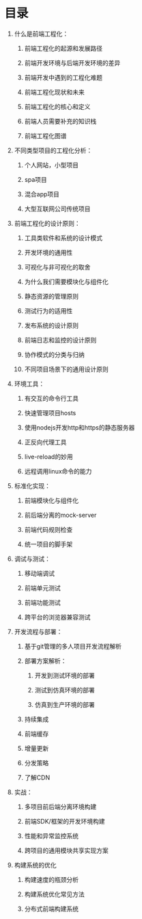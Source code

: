 # 目录

1. 什么是前端工程化：

   1. 前端工程化的起源和发展路径

   2. 前端开发环境与后端开发环境的差异

   3. 前端开发中遇到的工程化难题

   4. 前端工程化现状和未来

   5. 前端工程化的核心和定义

   6. 前端人员需要补充的知识栈

   7. 前端工程化图谱

2. 不同类型项目的工程化分析：

   1. 个人网站，小型项目

   2. spa项目

   3. 混合app项目

   4. 大型互联网公司传统项目

3. 前端工程化的设计原则：

   1. 工具类软件和系统的设计模式

   2. 开发环境的通用性

   3. 可视化与非可视化的取舍

   4. 为什么我们需要模块化与组件化

   5. 静态资源的管理原则

   6. 测试行为的适用性

   7. 发布系统的设计原则

   8. 前端日志和监控的设计原则

   9. 协作模式的分类与归纳

   10. 不同项目场景下的通用设计原则

4. 环境工具：

   1. 有交互的命令行工具

   2. 快速管理项目hosts

   3. 使用nodejs开发http和https的静态服务器

   4. 正反向代理工具

   5. live-reload的妙用

   6. 远程调用linux命令的能力

5. 标准化实现：

   1. 前端模块化与组件化

   2. 前后端分离的mock-server

   3. 前端代码规则检查

   4. 统一项目的脚手架

6. 调试与测试：

   1. 移动端调试

   2. 前端单元测试

   3. 前端功能测试

   4. 跨平台的浏览器兼容测试

7. 开发流程与部署：

   1. 基于git管理的多人项目开发流程解析

   2. 部署方案解析：

      1. 开发到测试环境的部署

      2. 测试到仿真环境的部署

      3. 仿真到生产环境的部署

   3. 持续集成

   4. 前端缓存

   5. 增量更新

   6. 分发策略

   7. 了解CDN

8. 实战：

   1. 多项目前后端分离环境构建

   2. 前端SDK/框架的开发环境构建

   3. 性能和异常监控系统

   4. 跨项目的通用模块共享实现方案

9. 构建系统的优化

   1. 构建速度的瓶颈分析

   2. 构建系统优化常见方法

   3. 分布式前端构建系统




